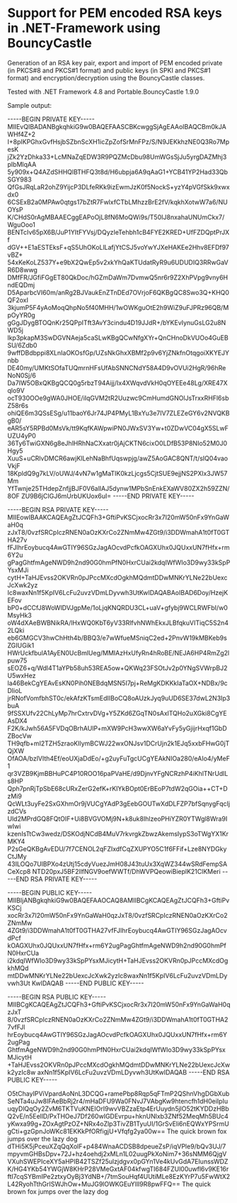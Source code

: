 # Support for PEM encoded RSA keys in .NET-Framework using BouncyCastle

Generation of an RSA key pair, export and import of PEM encoded private (in PKCS#8 and PKCS#1 format) and public keys (in SPKI and PKCS#1 format) and encryption/decryption using the BouncyCastle classes. 

Tested with .NET Framework 4.8 and Portable.BouncyCastle 1.9.0



Sample output:

-----BEGIN PRIVATE KEY-----
MIIEvQIBADANBgkqhkiG9w0BAQEFAASCBKcwggSjAgEAAoIBAQCBm0kJAWHf4Z+2
I+8pIKPGhxGvfHsjbSZbnScXH1icZpZofSrMnFPz/S/N9JEKkhzNE0Q3Ro7MpesK
jZk2YzDhka33+LcMNaZqEDW3R9PQZMcDbu98UmWGsSjJu5yrgDAZMhj3pIbMlqAA
5y909x+Q4AZdSHHQlBTHFQ3t8d/H6ubpja6A9qAaG1+YCB41YP2Had33QbSGY983
QfGsJRqLaR2ohZ9YijcP3DLfeRKk9izEwmJzK0f5NockS+yzY4pVGfSkk9xwxdx0
6CSExB2a0MPAw0qtgs17bZtR7FwlxfCTbLMhzzBrE2fV/kqkhXotwW7a6/NUOYsP
K/CHdS0rAgMBAAECggEAPoOjL8fN6MoQWi9s/T50IJ8nxahaUNUmCkx7/WguOoo1
BENTcIv65pX6B/JuP1YItFYVsj/DQyzIeTehbh1cB4FYE2KRED+UfFZDQptPrJXf
dGV++E1aESTEksF+qS5UhOKoLlLafjYtCSJ5voYwYJXeHAKEe2Hhv8EFDf97vBZ+
54xKeKoLZ537Y+e9bX2QwEp5v2xkYhQaKTUdatRyR9u6UDUDIQ3RRwGaVR6D8wwg
DMfFR/JGfiFGgET80QkDoc/hGZmDaWm7DvmwQ5nr6r9Z2XhPVpg9vny6HndEQDmj
D5AparbcVI60m/anRg2BJVaukEnZTnDEd7OVrjoF6QKBgQC8Swo3Q+KHQ0QF2oxI
3kjumP5F4yAoMoqQhpNo5f40MHH/1wOWKguOtE2h9WiZ9uFJPRz96QB/MpOyYR0g
gGgJDygBTOQnKr25QPpITft3AvY3cindu4D19JJdR+/bYKEvIynuGsLG2u8NWD5j
lkp3pkapM3SwDGVNAeja5caSLwKBgQCwNfgXYr+QnCHnoDkVUOo4GuEBSU/6Zdb0
9wffDBdbppi8XLnIaOKOsfGp/UZsNkGhxXBMf2p9v6YjZNkfnOtqgoiXKYEJYnbb
DE40my/UMKtSOfaTUQmrnHFsUfAbSNNCNdY58A4D9vOVUi2HgR/96hReNoN0Sj/6
Da7IW5OBxQKBgQCQ0g5rbzT94Aijj/Ix4XWqvdVkH0qOYEEe48Lg/XRE47Xqlo9V
ocT930OOe9gWA0JHOE/iIqGVM2tR2Uuzwc9CmHumdGNOlJsTrxxRHFl6sbZ58r6s
ohiQE6m3QSsESg/u11baoY6Jr74JP4PMyL1BxYu3e7IV7ZLEZeGY6v2NVQKBgB0/
eAR5sY5RPBd0MsVk/tt9KqfKAWpwiPN0JWxSV3Yw+t0ZDwVC04gX5SLwFUZU4yP0
36Ty6TwiGXN6g8eJhlHRhNaCXxatr0jAjCKTN6cixO0LDfB53P8NIo52M0J0Hgy5
XuuS+uCRlvDMCR6awjKlLehNaBhfUqswpjg/awZ5AoGAC8QNT/t/sIQ04vaoVkjF
18KpldQ9g7kLV/oUWJ/4vN7w1gMaTIK0kzLjcgs5CjtSUE9ejjNS2PXlx3JW57Mm
YfTwnje25THdepZnfjjBJF0V6alIAJ5dynw1MPbSnEnkEXaWV80ZX2h59ZZN/8OF
ZU9B6jCIGJ6mUrbUKUox6uI=
-----END PRIVATE KEY-----

-----BEGIN RSA PRIVATE KEY-----
MIIEowIBAAKCAQEAgZtJCQFh3+GftiPvKSCjxocRr3x7I20mW50nFx9YnGaWaH0q
zJxT8/0vzfSRCpIczRNEN0aOzKXrCo2ZNmMw4ZGt9/i3DDWmahA1t0fT0GTHA27v
fFJlhrEoybucq4AwGTIY96SGzJagAOcvdPcfkOAGXUhx0JQUxxUN7fHfx+rm6Y2u
gPagGhtfmAgeNWD9h2nd90G0hmPfN0HxrCUai2kdqIWfWIo3D9wy33kSpPYsxMJi
cytH+TaHJEvss2OKVRn0pJPccMXcdOgkhMQdmtDDwMNKrYLNe22bUexcJcXwk2yz
Ic8waxNn1f5KpIV6LcFu2uvzVDmLDyvwh3UtKwIDAQABAoIBAD6Doy/HzejKEFov
bP0+dCCfJ8WoWlDVJgpMe/1oLjqKNQRDU3CL+uaV+gfybj9WCLRWFbI/w0MsyHk3
oW4dXAeBWBNikRA/lHxWQ0KbT6yV33RlfvhNWhEkxJLBfqkuVITiqC5S2n42LQki
eb6GMGCV3hwChHth4b/BBQ3/e7wWfueMSniqC2ed+2PnvW19kMBKeb9sZGIUGik1
HWrUckfbulA1AyEN0UcBmlUeg/MMIAzHxUfyRn4hRoBE/NEJA6HP4RmZg2lpuw75
sEOZ6+q/Wdl4T1aYPb58uh53REA5ow+QKWq23FSOtJv2p0YNgSVWrpBJ2U5wxHez
la46BekCgYEAvEsKN0Pih0NEBdqMSN5I7pj+ReMgKDKKkIaTaOX+NDBx/9cDlioL
jrRNofVomfbhST0c/ekAfzKTsmEdIIBoCQ8oAUzkJyq9uUD6SE37dwL2N3Ip3buA
9fSSXUfv22ChLyMp7hrCxtrvDVg+Y5ZKd6ZGqTN0sAxlTQHo2uXGki8CgYEAsDX4
F2K/kJwh56A5FVDqOBrhAUlP+mXW9PcH3wwXW6aYvFy5yGjijrHxqf1GbDZBocVw
TH9qfb+mI2TZH5zraoKIlymBCWJ22wxONJsv1DCrUjn2k1EJq5xxbFHwG0jTQjXW
OfAOA/bzlVIth4Ef/eoUXjaDdEo/+g2uyFuTgcUCgYEAkNIOa280/eAIo4/yMeF1
qr3VZB9KjmBBHuPC4P10ROO16paPVaHE/d9DjnvYFgNCRzhP4iKhlTNrUdlLs8HP
Qph7pnRjTpSbE68cURxZerG2efK+rKIYkBOpt0ErBEoP7tdW2qGOia++CT+DzMi9
QcWLt3uyFe2SxGXhmOr9jVUCgYAdP3gEebGOUTwXdDLFZP7bfSqnygFqcIjzdCVs
Uld2MPrdGQ8FQtOIF+Ui8BVGVOMj9N+k8uk8IhlzeoPHiYZR0YTWgl8Wra9IwIwi
kzenIsTtCw3wedz/DSKOdjNCdB4MuV7rkvrgkZbwzAkemsIypS3oTWgYX1KrMKY4
P2sGeQKBgAvEDU/7f7CENOL2qFZIxdfCqZXUPYO5C1f6FFif+Lze8NYDGkyCtJMy
43ILOQo7UlBPXo4zUtj15cdyVuezJmH08J43tuUx3XqWZ344wSRdFempSACeXcp8
NTD20pxJ5BF2llfNGV9oefWWTf/DhWVPQeowiBieplK21ClKMeri
-----END RSA PRIVATE KEY-----

-----BEGIN PUBLIC KEY-----
MIIBIjANBgkqhkiG9w0BAQEFAAOCAQ8AMIIBCgKCAQEAgZtJCQFh3+GftiPvKSCj
xocRr3x7I20mW50nFx9YnGaWaH0qzJxT8/0vzfSRCpIczRNEN0aOzKXrCo2ZNmMw
4ZGt9/i3DDWmahA1t0fT0GTHA27vfFJlhrEoybucq4AwGTIY96SGzJagAOcvdPcf
kOAGXUhx0JQUxxUN7fHfx+rm6Y2ugPagGhtfmAgeNWD9h2nd90G0hmPfN0HxrCUa
i2kdqIWfWIo3D9wy33kSpPYsxMJicytH+TaHJEvss2OKVRn0pJPccMXcdOgkhMQd
mtDDwMNKrYLNe22bUexcJcXwk2yzIc8waxNn1f5KpIV6LcFu2uvzVDmLDyvwh3Ut
KwIDAQAB
-----END PUBLIC KEY-----

-----BEGIN RSA PUBLIC KEY-----
MIIBCgKCAQEAgZtJCQFh3+GftiPvKSCjxocRr3x7I20mW50nFx9YnGaWaH0qzJxT
8/0vzfSRCpIczRNEN0aOzKXrCo2ZNmMw4ZGt9/i3DDWmahA1t0fT0GTHA27vfFJl
hrEoybucq4AwGTIY96SGzJagAOcvdPcfkOAGXUhx0JQUxxUN7fHfx+rm6Y2ugPag
GhtfmAgeNWD9h2nd90G0hmPfN0HxrCUai2kdqIWfWIo3D9wy33kSpPYsxMJicytH
+TaHJEvss2OKVRn0pJPccMXcdOgkhMQdmtDDwMNKrYLNe22bUexcJcXwk2yzIc8w
axNn1f5KpIV6LcFu2uvzVDmLDyvwh3UtKwIDAQAB
-----END RSA PUBLIC KEY-----

O5tChayIPViVpardAoNnL3DCQG+ramePbp8Rqp5qFTmP2QShnVhgDGbXubSeNTa4uJw8lFAeBbRj2r4/mHaDFU9Wa0FNvJ7VAbgKw9htencfh1dH0eiIpIuuqyDlQqOy2ZvM6TKTVuKNEIOrI9wvVBZzaEtp4ErUuydn5jlO52tKYDDzHBbQ2vE/n5EellD/PxTHOeJ7Df260wIGDEvrpu+hknUNlxb3ZNf52MeqMh5BUc4yKwxa99g+ZOxAgtPzOZ+NRx4oZlp3TivZB1TyuUI/1GrSvEli6nEQWxYPSrmUgCti+gzGpnJoWKc81EKKkPfORfigjU+Vfqfg2ya00w==
The quick brown fox jumps over the lazy dog
dTHi5K5jPceuXZqQqXolF+p484WnaACDSB8dpeueZsP/iqVPle9/bQv3UJ/7mpyvmGHBsDpv+72J+hz4oehdj2xMLn1L02uugPkXoNim7+36sNMM6QjgVVXuhSWEPIceXY5aHPIB42TSZf25ulzjdgvx0pGYn1Ve4kUvGdA7EIunssWDZK/HG4YKb54YWGjW8KHrP28VMeGxtAF04kfwgTI684FZUl00uwfl6v9KE16rftI7cqSYBmIPe2ztxyOyBj3YdNB+/7tmSouHqf4UUtiMLe8EzKYrP7u5FwWtX2L42RyohTthGrISWJhOw+MuJG9lOWKGEuYllI9R8pwFFQ==
The quick brown fox jumps over the lazy dog
